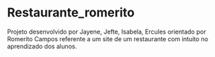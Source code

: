 # Restaurante_romerito
Projeto desenvolvido por Jayene, Jefte, Isabela, Ercules orientado por Romerito Campos referente a um site de um restaurante com intuito no aprendizado dos alunos.